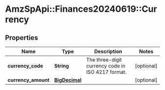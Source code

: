 # AmzSpApi::Finances20240619::Currency

## Properties
Name | Type | Description | Notes
------------ | ------------- | ------------- | -------------
**currency_code** | **String** | The three-digit currency code in ISO 4217 format. | [optional] 
**currency_amount** | [**BigDecimal**](BigDecimal.md) |  | [optional] 

